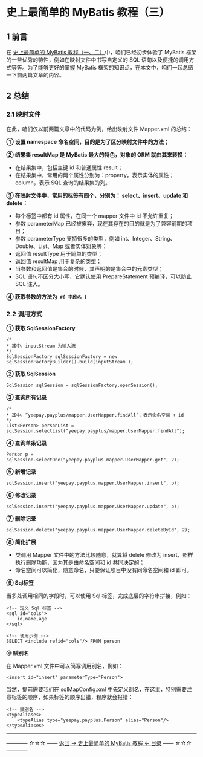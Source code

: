 # 史上最简单的 MyBatis 教程（三）
## 1 前言


在 [史上最简单的 MyBatis 教程（一、二）](https://github.com/guobinhit/mybatis-tutorial/blob/master/README.md)中，咱们已经初步体验了 MyBatis 框架的一些优秀的特性，例如在映射文件中书写自定义的 SQL 语句以及便捷的调用方式等等。为了能够更好的掌握 MyBatis 框架的知识点，在本文中，咱们一起总结一下前两篇文章的内容。

## 2 总结


### 2.1 映射文件

在此，咱们仅以前两篇文章中的代码为例，给出映射文件 Mapper.xml 的总结：

**① 设置 namespace 命名空间，目的是为了区分映射文件中的方法；**

**② 结果集 resultMap 是 MyBatis 最大的特色，对象的 ORM 就由其来转换：**

 - 在结果集中，包括主键 id 和普通属性 result；
 - 在结果集中，常用的两个属性分别为：property，表示实体的属性；column，表示 SQL 查询的结果集的列。

**③ 在映射文件中，常用的标签有四个，分别为： select、insert、update 和 delete：**

 - 每个标签中都有 id 属性，在同一个 mapper 文件中 id 不允许重复；
 - 参数 parameterMap 已经被废弃，现在其存在的目的就是为了兼容前期的项目；
 - 参数 parameterType 支持很多的类型，例如 int、Integer、String、Double、List、Map 或者实体对象等；
 - 返回值 resultType 用于简单的类型；
 - 返回值 resultMap 用于复杂的类型；
 - 当参数和返回值是集合的时候，其声明的是集合中的元素类型；
 - SQL 语句不区分大小写，它默认使用 PrepareStatement 预编译，可以防止 SQL 注入。

**④ 获取参数的方法为` #{ 字段名 }`** 


### 2.2 调用方式


**① 获取 SqlSessionFactory**  

```
/*
* 其中，inputStream 为输入流
*/
SqlSessionFactory sqlSessionFactory = new SqlSessionFactoryBuilder().build(inputStream );
```

**② 获取 SqlSession**

```
SqlSession sqlSession = sqlSessionFactory.openSession(); 
```

**③ 查询所有记录**

```
/*
* 其中，“yeepay.payplus/mapper.UserMapper.findAll”，表示命名空间 + id
*/
List<Person> personList = sqlSession.selectList("yeepay.payplus/mapper.UserMapper.findAll");
```
**④ 查询单条记录**

```
Person p = sqlSession.selectOne("yeepay.payplus.mapper.UserMapper.get", 2);
```

**⑤ 新增记录**

```
sqlSession.insert("yeepay.payplus.mapper.UserMapper.insert", p);
```

**⑥ 修改记录**

```
sqlSession.insert("yeepay.payplus.mapper.UserMapper.update", p);
```

**⑦ 删除记录**

```
sqlSession.delete("yeepay.payplus.mapper.UserMapper.deleteById", 2);
```


**⑧ 简化扩展**

 - 类调用 Mapper 文件中的方法比较随意，就算将 delete 修改为 insert，照样执行删除功能，因为其是由命名空间和 id 共同决定的；
 - 命名空间可以简化，随意命名，只要保证项目中没有同命名空间和 id 即可。

**⑨ Sql标签** 

当多处调用相同的字段时，可以使用 Sql 标签，完成底层的字符串拼接，例如：

```
<!-- 定义 Sql 标签 -->
<sql id="cols">
	id,name,age
</sql>

<!-- 使用示例 -->
SELECT <include refid="cols"/> FROM person
```
**⑩ 赋别名**

在 Mapper.xml 文件中可以简写调用别名，例如：

```
<insert id="insert" parameterType="Person">
```
当然，提前需要我们在 sqlMapConfig.xml 中先定义别名，在这里，特别需要注意标签的顺序，如果标签的顺序出错，程序就会报错：

```
<!-- 赋别名 -->
<typeAliases>
    <typeAlias type="yeepay.payplus.Person" alias="Person"/>
</typeAliases>
```
----------
———— ☆☆☆ —— [返回 -> 史上最简单的 MyBatis 教程 <- 目录](https://github.com/guobinhit/mybatis-tutorial/blob/master/README.md) —— ☆☆☆ ————


















